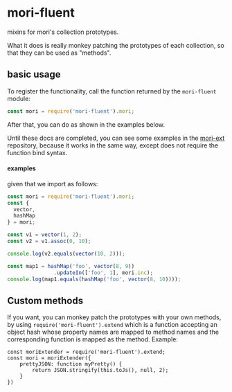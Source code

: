# mori-fluent

mixins for mori's collection prototypes.

What it does is really monkey patching the prototypes of each collection,
so that they can be used as "methods".

## basic usage

To register the functionality, call the function returned by the `mori-fluent` module:
```js
const mori = require('mori-fluent').mori;
```

After that, you can do as shown in the examples below.

Until these docs are completed, you can see some examples in the [mori-ext](https://github.com/roobie/mori-ext)
repository, because it works in the same way, except does not require the function bind syntax.

#### examples
given that we import as follows:
```js
const mori = require('mori-fluent').mori;
const {
  vector,
  hashMap
} = mori;
```

```js
const v1 = vector(1, 2);
const v2 = v1.assoc(0, 10);

console.log(v2.equals(vector(10, 2)));
```

```js
const map1 = hashMap('foo', vector(8, 9))
               .updateIn(['foo', 1], mori.inc);
console.log(map1.equals(hashMap('foo', vector(8, 10))));
```

## Custom methods

If you want, you can monkey patch the prototypes with your own methods, by using `require('mori-fluent').extend` which is a function accepting an object hash whose property names are mapped to method names and the corresponding function is mapped as the method. Example:

```
const moriExtender = require('mori-fluent').extend;
const mori = moriExtender({
    prettyJSON: function myPretty() {
        return JSON.stringify(this.toJs(), null, 2);
    }
})
```
